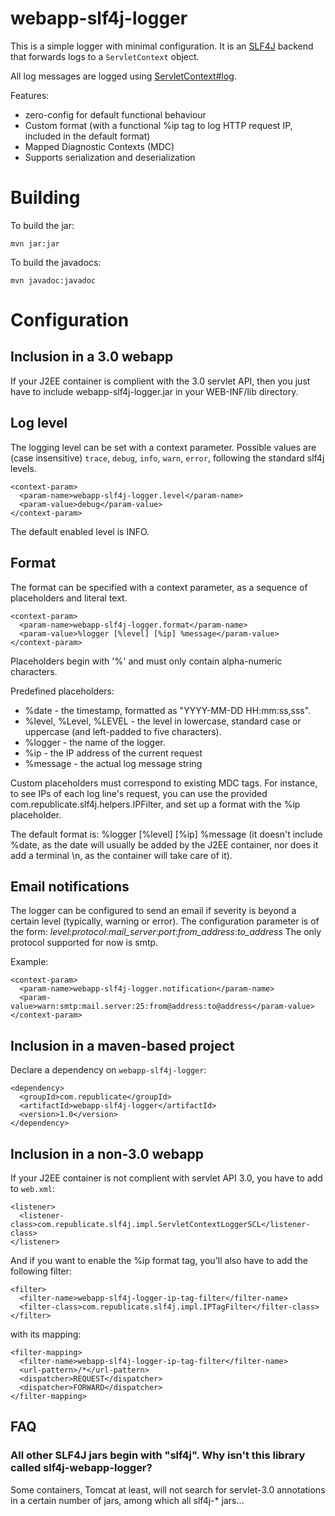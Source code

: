 <!--
Licensed to the Apache Software Foundation (ASF) under one
or more contributor license agreements.  See the NOTICE file
distributed with this work for additional information
regarding copyright ownership.  The ASF licenses this file
to you under the Apache License, Version 2.0 (the
"License"); you may not use this file except in compliance
with the License.  You may obtain a copy of the License at

  http://www.apache.org/licenses/LICENSE-2.0

Unless required by applicable law or agreed to in writing,
software distributed under the License is distributed on an
"AS IS" BASIS, WITHOUT WARRANTIES OR CONDITIONS OF ANY
KIND, either express or implied.  See the License for the
specific language governing permissions and limitations
under the License.
-->

webapp-slf4j-logger
===================

This is a simple logger with minimal configuration.  It is an
[SLF4J](http://www.slf4j.org/) backend that forwards logs to a
`ServletContext` object.

All log messages are logged using
[ServletContext#log](http://docs.oracle.com/javaee/6/api/javax/servlet/ServletContext.html#log%28java.lang.String,%20java.lang.Throwable%29).

Features:

 * zero-config for default functional behaviour
 * Custom format (with a functional %ip tag to log HTTP request IP, included in the default format)
 * Mapped Diagnostic Contexts (MDC)
 * Supports serialization and deserialization

# Building

To build the jar:

    mvn jar:jar

To build the javadocs:

    mvn javadoc:javadoc

# Configuration

## Inclusion in a 3.0 webapp

If your J2EE container is complient with the 3.0 servlet API, then you just have to include webapp-slf4j-logger.jar in your WEB-INF/lib directory.

## Log level

The logging level can be set with a context parameter.  Possible
values are (case insensitive) `trace`, `debug`, `info`, `warn`,
`error`, following the standard slf4j levels.

    <context-param>
      <param-name>webapp-slf4j-logger.level</param-name>
      <param-value>debug</param-value>
    </context-param>

The default enabled level is INFO.

## Format

The format can be specified with a context parameter, as a sequence of placeholders and literal text.

    <context-param>
      <param-name>webapp-slf4j-logger.format</param-name>
      <param-value>%logger [%level] [%ip] %message</param-value>
    </context-param>

Placeholders begin with '%' and must only contain alpha-numeric characters.

Predefined placeholders:

* %date - the timestamp, formatted as "YYYY-MM-DD HH:mm:ss,sss".
* %level, %Level, %LEVEL - the level in lowercase, standard case or uppercase (and left-padded to five characters).
* %logger - the name of the logger.
* %ip - the IP address of the current request
* %message - the actual log message string

Custom placeholders must correspond to existing MDC tags. For instance, to see IPs of each log line's request,
you can use the provided com.republicate.slf4j.helpers.IPFilter, and set up a format with the %ip placeholder.

The default format is:
    %logger [%level] [%ip] %message
(it doesn't include %date, as the date will usually be added by the J2EE container, nor does it add a terminal \n, as the container will take care of it).

## Email notifications

The logger can be configured to send an email if severity is beyond a certain level (typically, warning or error). The configuration parameter is of the form:
    *level*:*protocol*:*mail_server*:*port*:*from_address*:*to_address*
The only protocol supported for now is smtp.

Example:

    <context-param>
      <param-name>webapp-slf4j-logger.notification</param-name>
      <param-value>warn:smtp:mail.server:25:from@address:to@address</param-value>
    </context-param>

## Inclusion in a maven-based project

Declare a dependency on `webapp-slf4j-logger`:

    <dependency>
      <groupId>com.republicate</groupId>
      <artifactId>webapp-slf4j-logger</artifactId>
      <version>1.0</version>
    </dependency>

## Inclusion in a non-3.0 webapp

If your J2EE container is not complient with servlet API 3.0, you have to add to `web.xml`:

    <listener>
      <listener-class>com.republicate.slf4j.impl.ServletContextLoggerSCL</listener-class>
    </listener>

And if you want to enable the %ip format tag, you'll also have to add the following filter:

    <filter>
      <filter-name>webapp-slf4j-logger-ip-tag-filter</filter-name>
      <filter-class>com.republicate.slf4j.impl.IPTagFilter</filter-class>
    </filter>

with its mapping:

    <filter-mapping>
      <filter-name>webapp-slf4j-logger-ip-tag-filter</filter-name>
      <url-pattern>/*</url-pattern>
      <dispatcher>REQUEST</dispatcher>
      <dispatcher>FORWARD</dispatcher>
    </filter-mapping>

## FAQ

### All other SLF4J jars begin with "slf4j". Why isn't this library called slf4j-webapp-logger?

Some containers, Tomcat at least, will not search for servlet-3.0 annotations in a certain number of jars, among which all slf4j-* jars...
